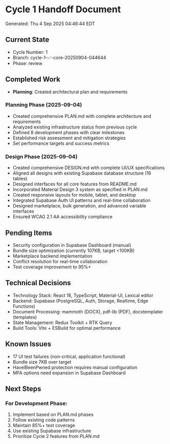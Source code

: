 # Cycle 1 Handoff Document

Generated: Thu  4 Sep 2025 04:46:44 EDT

## Current State
- Cycle Number: 1
- Branch: cycle-1-✅-core-20250904-044644
- Phase: review

## Completed Work
<!-- Updated by each agent as they complete their phase -->
- **Planning**: Created architectural plan and requirements
### Planning Phase (2025-09-04)
- Created comprehensive PLAN.md with complete architecture and requirements
- Analyzed existing infrastructure status from previous cycle
- Defined 8 development phases with clear milestones
- Established risk assessment and mitigation strategies
- Set performance targets and success metrics

### Design Phase (2025-09-04)
- Created comprehensive DESIGN.md with complete UI/UX specifications
- Aligned all designs with existing Supabase database structure (16 tables)
- Designed interfaces for all core features from README.md
- Incorporated Material Design 3 system as specified in PLAN.md
- Created responsive layouts for mobile, tablet, and desktop
- Integrated Supabase Auth UI patterns and real-time collaboration
- Designed marketplace, bulk generation, and advanced variable interfaces
- Ensured WCAG 2.1 AA accessibility compliance

## Pending Items
<!-- Items that need attention in the next phase or cycle -->
- Security configuration in Supabase Dashboard (manual)
- Bundle size optimization (currently 107KB, target <100KB)
- Marketplace backend implementation
- Conflict resolution for real-time collaboration
- Test coverage improvement to 95%+

## Technical Decisions
<!-- Important technical decisions made during this cycle -->
- Technology Stack: React 18, TypeScript, Material-UI, Lexical editor
- Backend: Supabase (PostgreSQL, Auth, Storage, Realtime, Edge Functions)
- Document Processing: mammoth (DOCX), pdf-lib (PDF), docxtemplater (templates)
- State Management: Redux Toolkit + RTK Query
- Build Tools: Vite + ESBuild for optimal performance

## Known Issues
<!-- Issues discovered but not yet resolved -->
- 17 UI test failures (non-critical, application functional)
- Bundle size 7KB over target
- HaveIBeenPwned protection requires manual configuration
- MFA options need expansion in Supabase Dashboard

## Next Steps
<!-- Clear action items for the next agent/cycle -->
### For Development Phase:
1. Implement based on PLAN.md phases
2. Follow existing code patterns
3. Maintain 85%+ test coverage
4. Use existing Supabase infrastructure
5. Prioritize Cycle 2 features from PLAN.md

